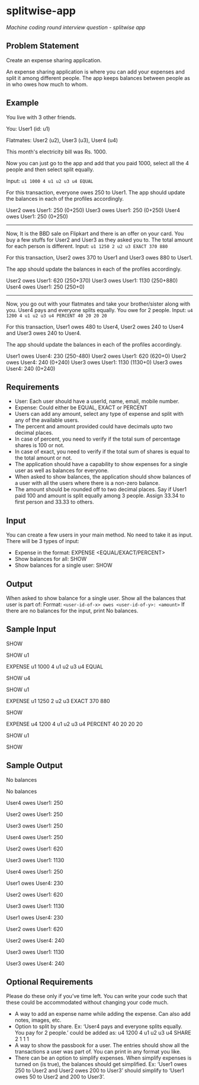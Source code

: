 # splitwise-app

*Machine coding round interview question - splitwise app*

## Problem Statement

Create an expense sharing application.

An expense sharing application is where you can add your expenses and split it among different people. The app keeps balances between people as in who owes how much to whom.

## Example

You live with 3 other friends.

You: User1 (id: u1)

Flatmates: User2 (u2), User3 (u3), User4 (u4)

This month's electricity bill was Rs. 1000.

Now you can just go to the app and add that you paid 1000, select all the 4 people and then select split equally.

Input: `u1 1000 4 u1 u2 u3 u4 EQUAL`

For this transaction, everyone owes 250 to User1.
The app should update the balances in each of the profiles accordingly.

User2 owes User1: 250 (0+250)
User3 owes User1: 250 (0+250)
User4 owes User1: 250 (0+250)

---

Now, It is the BBD sale on Flipkart and there is an offer on your card.
You buy a few stuffs for User2 and User3 as they asked you to.
The total amount for each person is different.
Input: `u1 1250 2 u2 u3 EXACT 370 880`

For this transaction, User2 owes 370 to User1 and User3 owes 880 to User1.

The app should update the balances in each of the profiles accordingly.

User2 owes User1: 620 (250+370)
User3 owes User1: 1130 (250+880)
User4 owes User1: 250 (250+0)

---

Now, you go out with your flatmates and take your brother/sister along with you.
User4 pays and everyone splits equally. You owe for 2 people.
Input: `u4 1200 4 u1 u2 u3 u4 PERCENT 40 20 20 20`

For this transaction, User1 owes 480 to User4, User2 owes 240 to User4 and User3 owes 240 to User4.

The app should update the balances in each of the profiles accordingly.

User1 owes User4: 230 (250-480)
User2 owes User1: 620 (620+0)
User2 owes User4: 240 (0+240)
User3 owes User1: 1130 (1130+0)
User3 owes User4: 240 (0+240)

## Requirements

- User: Each user should have a userId, name, email, mobile number.
- Expense: Could either be EQUAL, EXACT or PERCENT
- Users can add any amount, select any type of expense and split with any of the available users.
- The percent and amount provided could have decimals upto two decimal places.
- In case of percent, you need to verify if the total sum of percentage shares is 100 or not.
- In case of exact, you need to verify if the total sum of shares is equal to the total amount or not.
- The application should have a capability to show expenses for a single user as well as balances for everyone.
- When asked to show balances, the application should show balances of a user with all the users where there is a non-zero balance.
- The amount should be rounded off to two decimal places. Say if User1 paid 100 and amount is split equally among 3 people. Assign 33.34 to first person and 33.33 to others.

## Input

You can create a few users in your main method. No need to take it as input.
There will be 3 types of input:
- Expense in the format: EXPENSE <user-id-of-person-who-paid> <no-of-users> <space-separated-list-of-users> <EQUAL/EXACT/PERCENT> <space-separated-values-in-case-of-non-equal>
- Show balances for all: SHOW
- Show balances for a single user: SHOW <user-id>

## Output

When asked to show balance for a single user. Show all the balances that user is part of:
Format: `<user-id-of-x> owes <user-id-of-y>: <amount>`
If there are no balances for the input, print No balances.

## Sample Input

SHOW

SHOW u1

EXPENSE u1 1000 4 u1 u2 u3 u4 EQUAL

SHOW u4

SHOW u1

EXPENSE u1 1250 2 u2 u3 EXACT 370 880

SHOW

EXPENSE u4 1200 4 u1 u2 u3 u4 PERCENT 40 20 20 20

SHOW u1

SHOW

## Sample Output

No balances

No balances

User4 owes User1: 250

User2 owes User1: 250

User3 owes User1: 250

User4 owes User1: 250

User2 owes User1: 620

User3 owes User1: 1130

User4 owes User1: 250

User1 owes User4: 230

User2 owes User1: 620

User3 owes User1: 1130

User1 owes User4: 230

User2 owes User1: 620

User2 owes User4: 240

User3 owes User1: 1130

User3 owes User4: 240

## Optional Requirements

Please do these only if you’ve time left. You can write your code such that these could be accommodated without changing your code much.

- A way to add an expense name while adding the expense. Can also add notes, images, etc.
- Option to split by share. Ex: ‘User4 pays and everyone splits equally. You pay for 2 people.’ could be added as: u4 1200 4 u1 u2 u3 u4 SHARE 2 1 1 1
- A way to show the passbook for a user. The entries should show all the transactions a user was part of. You can print in any format you like.
- There can be an option to simplify expenses. When simplify expenses is turned on (is true), the balances should get simplified. Ex: ‘User1 owes 250 to User2 and User2 owes 200 to User3’ should simplify to ‘User1 owes 50 to User2 and 200 to User3’.

